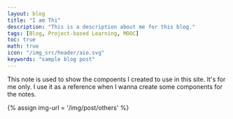 ```yaml
---
layout: blog
title: "I am Thi"
description: "This is a description about me for this blog."
tags: [Blog, Project-based Learning, MOOC]
toc: true
math: true
icon: "/img_src/header/aio.svg"
keywords: "sample blog post"
---
```


This note is used to show the compoents I created to use in this site. It's for me only. I use it as a reference when I wanna create some components for the notes.

{% assign img-url = '/img/post/others' %}